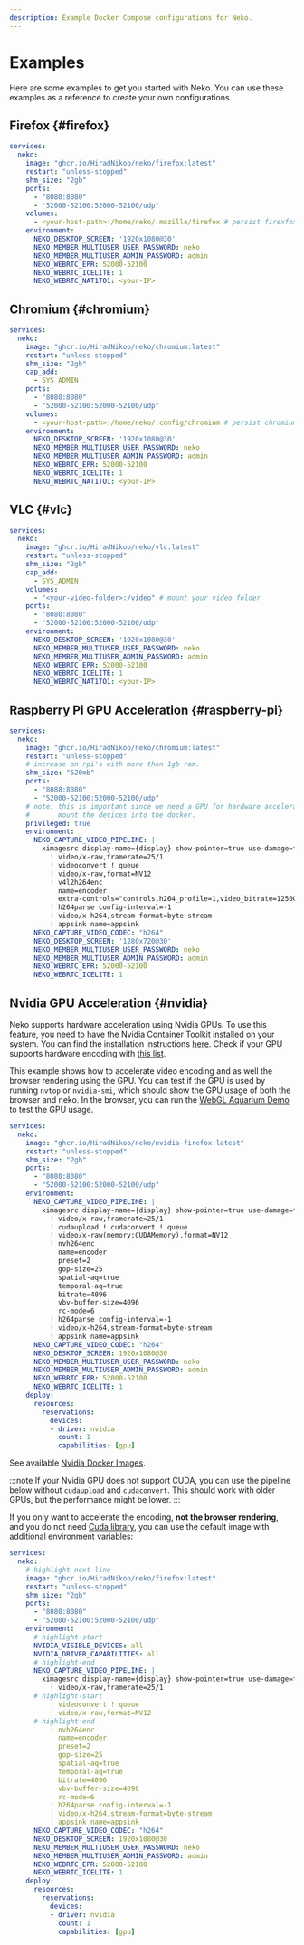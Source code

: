 ```yaml
---
description: Example Docker Compose configurations for Neko.
---
```


# Examples

Here are some examples to get you started with Neko. You can use these examples as a reference to create your own configurations.

## Firefox {#firefox}

```yaml title="docker-compose.yaml"
services:
  neko:
    image: "ghcr.io/HiradNikoo/neko/firefox:latest"
    restart: "unless-stopped"
    shm_size: "2gb"
    ports:
      - "8080:8080"
      - "52000-52100:52000-52100/udp"
    volumes:
      - <your-host-path>:/home/neko/.mozilla/firefox # persist firexfox settings
    environment:
      NEKO_DESKTOP_SCREEN: '1920x1080@30'
      NEKO_MEMBER_MULTIUSER_USER_PASSWORD: neko
      NEKO_MEMBER_MULTIUSER_ADMIN_PASSWORD: admin
      NEKO_WEBRTC_EPR: 52000-52100
      NEKO_WEBRTC_ICELITE: 1
      NEKO_WEBRTC_NAT1TO1: <your-IP>
```

## Chromium {#chromium}

```yaml title="docker-compose.yaml"
services:
  neko:
    image: "ghcr.io/HiradNikoo/neko/chromium:latest"
    restart: "unless-stopped"
    shm_size: "2gb"
    cap_add:
      - SYS_ADMIN
    ports:
      - "8080:8080"
      - "52000-52100:52000-52100/udp"
    volumes:
      - <your-host-path>:/home/neko/.config/chromium # persist chromium settings
    environment:
      NEKO_DESKTOP_SCREEN: '1920x1080@30'
      NEKO_MEMBER_MULTIUSER_USER_PASSWORD: neko
      NEKO_MEMBER_MULTIUSER_ADMIN_PASSWORD: admin
      NEKO_WEBRTC_EPR: 52000-52100
      NEKO_WEBRTC_ICELITE: 1
      NEKO_WEBRTC_NAT1TO1: <your-IP>
```

## VLC {#vlc}

```yaml title="docker-compose.yaml"
services:
  neko:
    image: "ghcr.io/HiradNikoo/neko/vlc:latest"
    restart: "unless-stopped"
    shm_size: "2gb"
    cap_add:
      - SYS_ADMIN
    volumes:
      - "<your-video-folder>:/video" # mount your video folder
    ports:
      - "8080:8080"
      - "52000-52100:52000-52100/udp"
    environment:
      NEKO_DESKTOP_SCREEN: '1920x1080@30'
      NEKO_MEMBER_MULTIUSER_USER_PASSWORD: neko
      NEKO_MEMBER_MULTIUSER_ADMIN_PASSWORD: admin
      NEKO_WEBRTC_EPR: 52000-52100
      NEKO_WEBRTC_ICELITE: 1
      NEKO_WEBRTC_NAT1TO1: <your-IP>
```

## Raspberry Pi GPU Acceleration {#raspberry-pi}

```yaml title="docker-compose.yaml"
services:
  neko:
    image: "ghcr.io/HiradNikoo/neko/chromium:latest"
    restart: "unless-stopped"
    # increase on rpi's with more then 1gb ram.
    shm_size: "520mb"
    ports:
      - "8088:8080"
      - "52000-52100:52000-52100/udp"
    # note: this is important since we need a GPU for hardware acceleration alternatively
    #       mount the devices into the docker.
    privileged: true
    environment:
      NEKO_CAPTURE_VIDEO_PIPELINE: |
        ximagesrc display-name={display} show-pointer=true use-damage=false
          ! video/x-raw,framerate=25/1
          ! videoconvert ! queue
          ! video/x-raw,format=NV12
          ! v4l2h264enc
            name=encoder
            extra-controls="controls,h264_profile=1,video_bitrate=1250000;"
          ! h264parse config-interval=-1
          ! video/x-h264,stream-format=byte-stream
          ! appsink name=appsink
      NEKO_CAPTURE_VIDEO_CODEC: "h264"
      NEKO_DESKTOP_SCREEN: '1280x720@30'
      NEKO_MEMBER_MULTIUSER_USER_PASSWORD: neko
      NEKO_MEMBER_MULTIUSER_ADMIN_PASSWORD: admin
      NEKO_WEBRTC_EPR: 52000-52100
      NEKO_WEBRTC_ICELITE: 1
```

## Nvidia GPU Acceleration {#nvidia}

Neko supports hardware acceleration using Nvidia GPUs. To use this feature, you need to have the Nvidia Container Toolkit installed on your system. You can find the installation instructions [here](https://docs.nvidia.com/datacenter/cloud-native/container-toolkit/install-guide.html). Check if your GPU supports hardware encoding with [this list](https://developer.nvidia.com/video-encode-decode-gpu-support-matrix).

This example shows how to accelerate video encoding and as well the browser rendering using the GPU. You can test if the GPU is used by running `nvtop` or `nvidia-smi`, which should show the GPU usage of both the browser and neko. In the browser, you can run the [WebGL Aquarium Demo](https://webglsamples.org/aquarium/aquarium.html) to test the GPU usage.

```yaml title="docker-compose.yaml"
services:
  neko:
    image: "ghcr.io/HiradNikoo/neko/nvidia-firefox:latest"
    restart: "unless-stopped"
    shm_size: "2gb"
    ports:
      - "8080:8080"
      - "52000-52100:52000-52100/udp"
    environment:
      NEKO_CAPTURE_VIDEO_PIPELINE: |
        ximagesrc display-name={display} show-pointer=true use-damage=false
          ! video/x-raw,framerate=25/1
          ! cudaupload ! cudaconvert ! queue
          ! video/x-raw(memory:CUDAMemory),format=NV12
          ! nvh264enc
            name=encoder
            preset=2
            gop-size=25
            spatial-aq=true
            temporal-aq=true
            bitrate=4096
            vbv-buffer-size=4096
            rc-mode=6
          ! h264parse config-interval=-1
          ! video/x-h264,stream-format=byte-stream
          ! appsink name=appsink
      NEKO_CAPTURE_VIDEO_CODEC: "h264"
      NEKO_DESKTOP_SCREEN: 1920x1080@30
      NEKO_MEMBER_MULTIUSER_USER_PASSWORD: neko
      NEKO_MEMBER_MULTIUSER_ADMIN_PASSWORD: admin
      NEKO_WEBRTC_EPR: 52000-52100
      NEKO_WEBRTC_ICELITE: 1
    deploy:
      resources:
        reservations:
          devices:
          - driver: nvidia
            count: 1
            capabilities: [gpu]
```

See available [Nvidia Docker Images](/docs/v3/installation/docker-images#nvidia).

:::note
If your Nvidia GPU does not support CUDA, you can use the pipeline below without `cudaupload` and `cudaconvert`. This should work with older GPUs, but the performance might be lower.
:::

If you only want to accelerate the encoding, **not the browser rendering**, and you do not need [Cuda library](https://gstreamer.freedesktop.org/documentation/cuda/index.html?gi-language=c), you can use the default image with additional environment variables:

```yaml title="docker-compose.yaml"
services:
  neko:
    # highlight-next-line
    image: "ghcr.io/HiradNikoo/neko/firefox:latest"
    restart: "unless-stopped"
    shm_size: "2gb"
    ports:
      - "8080:8080"
      - "52000-52100:52000-52100/udp"
    environment:
      # highlight-start
      NVIDIA_VISIBLE_DEVICES: all
      NVIDIA_DRIVER_CAPABILITIES: all
      # highlight-end
      NEKO_CAPTURE_VIDEO_PIPELINE: |
        ximagesrc display-name={display} show-pointer=true use-damage=false
          ! video/x-raw,framerate=25/1
      # highlight-start
          ! videoconvert ! queue
          ! video/x-raw,format=NV12
      # highlight-end
          ! nvh264enc
            name=encoder
            preset=2
            gop-size=25
            spatial-aq=true
            temporal-aq=true
            bitrate=4096
            vbv-buffer-size=4096
            rc-mode=6
          ! h264parse config-interval=-1
          ! video/x-h264,stream-format=byte-stream
          ! appsink name=appsink
      NEKO_CAPTURE_VIDEO_CODEC: "h264"
      NEKO_DESKTOP_SCREEN: 1920x1080@30
      NEKO_MEMBER_MULTIUSER_USER_PASSWORD: neko
      NEKO_MEMBER_MULTIUSER_ADMIN_PASSWORD: admin
      NEKO_WEBRTC_EPR: 52000-52100
      NEKO_WEBRTC_ICELITE: 1
    deploy:
      resources:
        reservations:
          devices:
          - driver: nvidia
            count: 1
            capabilities: [gpu]
```
